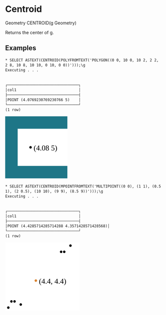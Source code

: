 # Centroid #

Geometry CENTROID(g Geometry)

Returns the center of g.

## Examples ##

    * SELECT ASTEXT(CENTROID(POLYFROMTEXT('POLYGON((0 0, 10 0, 10 2, 2 2, 2 8, 10 8, 10 10, 0 10, 0 0))')));\g
    Executing . . .


    ┌────────────────────────────────┐
    │col1                            │
    ├────────────────────────────────┤
    │POINT (4.0769230769230766 5)    │
    └────────────────────────────────┘
    (1 row)

![CentroidPolygon](centroid.svg)

    * SELECT ASTEXT(CENTROID(MPOINTFROMTEXT('MULTIPOINT((0 0), (1 1), (0.5 1), (2 0.5), (10 10), (9 9), (8.5 9))')));\g
    Executing . . .


    ┌────────────────────────────────┐
    │col1                            │
    ├────────────────────────────────┤
    │POINT (4.4285714285714288 4.3571428571428568)│
    └────────────────────────────────┘
    (1 row)

![CentroidMultipoint](centroid2.svg)
